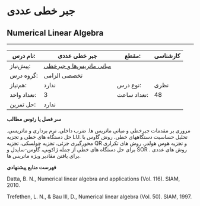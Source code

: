 # جبر خطی عددی
## Numerical Linear Algebra
_______________________________________________________________________________
| نام درس:    | جبر خطی عددی                                                                      | مقطع:       | کارشناسی     |
| ----------- | --------------------------------------------------------------------------------- | ----------- | ------------ |
| پیش‌نیاز:   | [مبانی ماتریس‌ها و جبرخطی](mandatory/Foundation-of-Matrix-and-Linear-Algebra.md)
 | گروه درس:   | تخصصی الزامی |
| هم‌نیاز:    | ندارد                                                                             | نوع درس:    | نظری         |
| تعداد واحد: | 3                                                                                 | تعداد ساعت: | 48           |
| حل تمرین:   |  ندارد                                                                            |             |              |

**سر فصل یا رئوس مطالب**

مروری بر مقدمات جبرخطی و مبانی ماتریس ها. ضرب داخلی. نرم برداری و ماتریسی. حل دستگاه های خطی و تجزیه LU. تحلیل حساسیت دستگاههای خطی. روش گاوس با محورگیری جزئی. تجزیه چولسکی، تجزیه QR و تجزیه هوس هولدر. روش های تکراری برای حل دستگاه های خطی از جمله ژاکوبی، گاوس-سایدل و SOR . روش های عددی برای یافتن مقادیر ویژه ماتریس ها.

**فهرست منابع پیشنهادی**

Datta, B. N., Numerical linear algebra and applications (Vol. 116). SIAM, 2010.

Trefethen, L. N., & Bau III, D., Numerical linear algebra (Vol. 50). SIAM, 1997.
